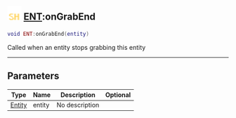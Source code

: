 ## <img src="../../.gitbook/assets/shared.png" width="32" height="32" /> [ENT](../ent/README.md):onGrabEnd

```lua
void ENT:onGrabEnd(entity)
```

Called when an entity stops grabbing this entity

------
## Parameters

| Type   | Name | Description | Optional |
| ------ | ---- | ----------- | -------: |
| [Entity](../entity/README.md) | entity | No description |  |

